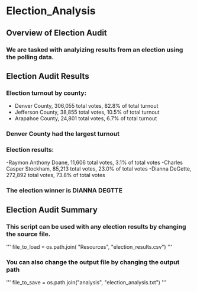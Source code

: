 # Election_Analysis

## Overview of Election Audit
### We are tasked with analyizing results from an election using the polling data.

## Election Audit Results
### Election turnout by county:
- Denver County, 306,055 total votes, 82.8% of total turnout
- Jefferson County, 38,855 total votes, 10.5% of total turnout
- Arapahoe County, 24,801 total votes, 6.7% of total turnout
### Denver County had the largest turnout
### Election results:
-Raymon Anthony Doane, 11,606 total votes, 3.1% of total votes
-Charles Casper Stockham, 85,213 total votes, 23.0% of total votes
-Dianna DeGette, 272,892 total votes, 73.8% of total votes
### The election winner is DIANNA DEGTTE

## Election Audit Summary
### This script can be used with any election results by changing the source file.
'''
file_to_load = os.path.join( "Resources", "election_results.csv")
'''
### You can also change the output file by changing the output path
'''
file_to_save = os.path.join("analysis", "election_analysis.txt")
'''